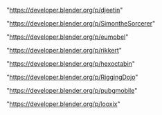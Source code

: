 "https://developer.blender.org/p/djeetin"

"https://developer.blender.org/p/SimontheSorcerer"

"https://developer.blender.org/p/eumobel"

"https://developer.blender.org/p/rikkert"

"https://developer.blender.org/p/hexoctabin"

"https://developer.blender.org/p/RiggingDojo"

"https://developer.blender.org/p/pubgmobile"

"https://developer.blender.org/p/looxix"

